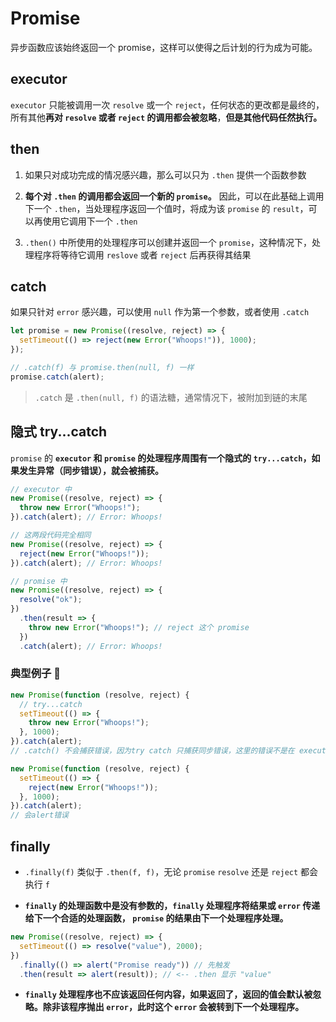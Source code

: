 # Promise

异步函数应该始终返回一个 promise，这样可以使得之后计划的行为成为可能。

## executor

`executor` 只能被调用一次 `resolve` 或一个 `reject`，任何状态的更改都是最终的，所有其他**再对 `resolve` 或者 `reject` 的调用都会被忽略**，**但是其他代码任然执行。**

## then

1. 如果只对成功完成的情况感兴趣，那么可以只为 `.then` 提供一个函数参数

2. **每个对 `.then` 的调用都会返回一个新的 `promise`。** 因此，可以在此基础上调用下一个 `.then`，当处理程序返回一个值时，将成为该 `promise` 的 `result`，可以再使用它调用下一个 `.then`

3. `.then()` 中所使用的处理程序可以创建并返回一个 `promise`，这种情况下，处理程序将等待它调用 `reslove` 或者 `reject` 后再获得其结果

## catch

如果只针对 `error` 感兴趣，可以使用 `null` 作为第一个参数，或者使用 `.catch`

```js
let promise = new Promise((resolve, reject) => {
  setTimeout(() => reject(new Error("Whoops!")), 1000);
});

// .catch(f) 与 promise.then(null, f) 一样
promise.catch(alert);
```

> `.catch` 是 `.then(null, f)` 的语法糖，通常情况下，被附加到链的末尾

## 隐式 try...catch

`promise` 的 **`executor` 和 `promise` 的处理程序周围有一个隐式的 `try...catch`，如果发生异常（同步错误），就会被捕获。**

```js
// executor 中
new Promise((resolve, reject) => {
  throw new Error("Whoops!");
}).catch(alert); // Error: Whoops!

// 这两段代码完全相同
new Promise((resolve, reject) => {
  reject(new Error("Whoops!"));
}).catch(alert); // Error: Whoops!
```

```js
// promise 中
new Promise((resolve, reject) => {
  resolve("ok");
})
  .then(result => {
    throw new Error("Whoops!"); // reject 这个 promise
  })
  .catch(alert); // Error: Whoops!
```

### 典型例子 🌰

```js
new Promise(function (resolve, reject) {
  // try...catch
  setTimeout(() => {
    throw new Error("Whoops!");
  }, 1000);
}).catch(alert);
// .catch() 不会捕获错误，因为try catch 只捕获同步错误，这里的错误不是在 executor 运行时产生的，而是在稍后生成的
```

```js
new Promise(function (resolve, reject) {
  setTimeout(() => {
    reject(new Error("Whoops!"));
  }, 1000);
}).catch(alert);
// 会alert错误
```

## finally

- `.finally(f)` 类似于 `.then(f, f)`，无论 `promise` `resolve` 还是 `reject` 都会执行 `f`

- **`finally` 的处理函数中是没有参数的，`finally` 处理程序将结果或 `error` 传递给下一个合适的处理函数， `promise` 的结果由下一个处理程序处理。**

```js
new Promise((resolve, reject) => {
  setTimeout(() => resolve("value"), 2000);
})
  .finally(() => alert("Promise ready")) // 先触发
  .then(result => alert(result)); // <-- .then 显示 "value"
```

- **`finally` 处理程序也不应该返回任何内容，如果返回了，返回的值会默认被忽略。除非该程序抛出 `error`，此时这个 `error` 会被转到下一个处理程序。**
